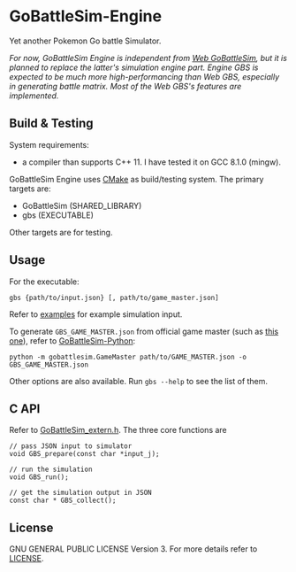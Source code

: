 
# GoBattleSim-Engine

Yet another Pokemon Go battle Simulator. 

*For now, GoBattleSim Engine is independent from [Web GoBattleSim](https://github.com/biowpn/GoBattleSim), but it is planned to replace the latter's simulation engine part. Engine GBS is expected to be much more high-performancing than Web GBS, especially in generating battle matrix. Most of the Web GBS's features are implemented.*

## Build & Testing

System requirements: 

- a compiler than supports C++ 11. I have tested it on GCC 8.1.0 (mingw).

GoBattleSim Engine uses [CMake](https://cmake.org/) as build/testing system. The primary targets are:

- GoBattleSim (SHARED_LIBRARY)
- gbs (EXECUTABLE)

Other targets are for testing.

## Usage

For the executable:

```
gbs {path/to/input.json} [, path/to/game_master.json]
```

Refer to [examples](./examples/) for example simulation input.

To generate `GBS_GAME_MASTER.json` from official game master (such as [this one](https://github.com/pokemongo-dev-contrib/pokemongo-game-master)), refer to [GoBattleSim-Python](https://github.com/biowpn/GoBattleSim-Python):

```
python -m gobattlesim.GameMaster path/to/GAME_MASTER.json -o GBS_GAME_MASTER.json
```

Other options are also available. Run `gbs --help` to see the list of them.

## C API

Refer to [GoBattleSim_extern.h](./include/GoBattleSim_extern.h). The three core functions are

```
// pass JSON input to simulator
void GBS_prepare(const char *input_j);

// run the simulation
void GBS_run();

// get the simulation output in JSON
const char * GBS_collect();
```

## License

GNU GENERAL PUBLIC LICENSE Version 3. For more details refer to [LICENSE](./LICENSE).
